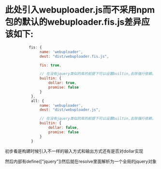 # 此处引入webuploader.js而不采用npm包的默认的webuploader.fis.js差异应该如下:
```javascript
           fis: {
                name: 'webuploader',
                dest: "dist/webuploader.fis.js",

                fis: true,

                // 在没有jquery类似的库的前提下可以设置builtin,去除强行依赖。
                builtin: {
                    dollar: true,
                    promise: false
                }
            },
            all: {
                name: 'webuploader',
                dest: "dist/webuploader.js",

                // 在没有jquery类似的库的前提下可以设置builtin,去除强行依赖。
                builtin: {
                    dollar: false,
                    promise: false
                }
            }
```
初步看是构建时候引入不一样的输入方式和输出方式还有是否对dollar实现

然后内部有define(["jquery"])然后就在resolve里面解析为一个全局的jquery对象